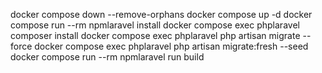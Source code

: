 docker compose down --remove-orphans
docker compose up -d
docker compose run --rm npmlaravel install
docker compose exec phplaravel composer install
docker compose exec phplaravel php artisan migrate --force
docker compose exec phplaravel php artisan migrate:fresh --seed
docker compose run --rm npmlaravel run build
